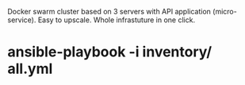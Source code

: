 Docker swarm cluster based on 3 servers
with API application (micro-service).
Easy to upscale. Whole infrastuture
in one click. 

# ansible-playbook -i inventory/ all.yml
